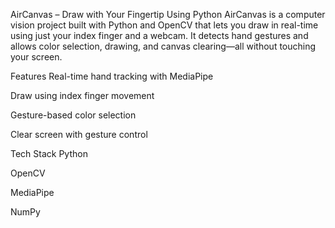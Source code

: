 AirCanvas – Draw with Your Fingertip Using Python
AirCanvas is a computer vision project built with Python and OpenCV that lets you draw in real-time using just your index finger and a webcam. It detects hand gestures and allows color selection, drawing, and canvas clearing—all without touching your screen.

Features
Real-time hand tracking with MediaPipe

Draw using index finger movement

Gesture-based color selection

Clear screen with gesture control

Tech Stack
Python

OpenCV

MediaPipe

NumPy
